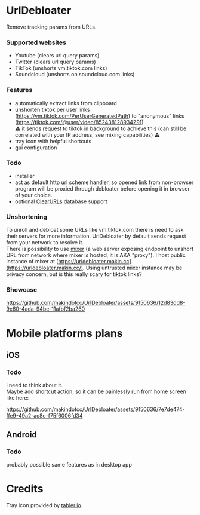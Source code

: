 # UrlDebloater

Remove tracking params from URLs.

### Supported websites
- Youtube (clears url query params)
- Twitter (clears url query params)
- TikTok (unshorts vm.tiktok.com links)
- Soundcloud (unshorts on.soundcloud.com links)

### Features
- automatically extract links from clipboard
- unshorten tiktok per user links (https://vm.tiktok.com/PerUserGeneratedPath) to "anonymous" links (https://tiktok.com/@user/video/852438128934291) \
  ⚠️ it sends request to tiktok in background to achieve this (can still be correlated with your IP address, see mixing capabilities) ⚠️
- tray icon with helpful shortcuts
- gui configuration

### Todo
- installer
- act as default http url scheme handler, so opened link from non-browser program will be proxied through debloater before opening it in browser of your choice.
- optional [ClearURLs](https://docs.clearurls.xyz/) database support

### Unshortening
To unroll and debloat some URLs like vm.tiktok.com there is need to ask their servers for more information.
UrlDebloater by default sends request from your network to resolve it.\
There is possibility to use [mixer](mixer) (a web server exposing endpoint to unshort URL from network where mixer is hosted, it is AKA "proxy"). I host public instance of mixer at [https://urldebloater.makin.cc](https://urldebloater.makin.cc/). Using untrusted mixer instance may be privacy concern, but is this really scary for tiktok links?

### Showcase

https://github.com/makindotcc/UrlDebloater/assets/9150636/12d83dd8-9c60-4ada-94be-11afbf2ba260

# Mobile platforms plans

## iOS

### Todo

i need to think about it. \
Maybe add shortcut action, so it can be painlessly run from home screen like here:

https://github.com/makindotcc/UrlDebloater/assets/9150636/7e7de474-ffe9-49a2-ac8c-f75f6006fd34

## Android

### Todo

probably possible same features as in desktop app

# Credits

Tray icon provided by [tabler.io](https://tabler.io/icons).
